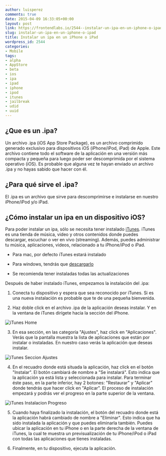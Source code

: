 ```yaml
---
author: luisperez
comments: true
date: 2015-04-09 16:33:05+00:00
layout: post
link: https://frontendlabs.io/2544--instalar-un-ipa-en-un-iphone-o-ipad
slug: instalar-un-ipa-en-un-iphone-o-ipad
title: Instalar un ipa en un iPhone o iPad
wordpress_id: 2544
categories:
- Mobile
tags:
- alpha
- AppStore
- beta
- ios
- ipa
- ipad
- iphone
- ipod
- itunes
- jailbreak
- udid
- uuid
---
```


       

## ¿Que es un .ipa?


            

Un archivo .ipa (iOS App Store Package), es un archivo comprimido generado exclusivo para dispositivos iOS (iPhone/iPod, iPad) de Apple. Este archivo contiene todo el software de la aplicación en una versión más compacta y pequeña para luego poder ser descomprimida por el sistema operativo (iOS). Es probable que alguna vez te hayan enviado un archivo .ipa y no hayas sabido que hacer con él.



        

## ¿Para qué sirve el .ipa?


            

El .ipa es un archivo que sirve para descomprimirse e instalarse en nuestro iPhone/iPod y/o iPad.



        

## ¿Cómo instalar un ipa en un dispositivo iOS?



            

Para poder instalar un ipa, sólo se necesita tener instalado [iTunes](https://www.apple.com/es/itunes/). iTunes es una tienda de música, video y otros contenidos donde puedes descargar, escuchar o ver en vivo (streaming). Además, puedes administrar tu música, aplicaciones, videos, relacionado a tu iPhone/iPod o iPad.



            


            
  * Para mac, por defecto iTunes estará instalado

            
  * Para windows, tendrás que [descargarlo](https://www.apple.com/es/itunes/)

            
  * Se recomienda tener instaladas todas las actualizaciones



            

Después de haber instalado iTunes, empezamos la instalación del .ipa:


            

1. Conecta tu dispositivo y espera que sea reconocido por iTunes. Si es una nueva instalación es probable que te de una pequeña bienvenida.




            

2. Haz doble click en el archivo .ipa de la aplicación deseas instalar. Y en la ventana de iTunes dirígete hacia la sección del iPhone.




![iTunes Home](https://frontendlabs.io/wp-content/uploads/2015/04/iTunes-Home.jpg)


            

3. En esa sección, en las categoría "Ajustes", haz click en "Aplicaciones". Verás que la pantalla muestra la lista de aplicaciones que están por instalar o instaladas. En nuestro caso verás la aplicación que deseas instalar.




![iTunes Seccion Ajustes](https://frontendlabs.io/wp-content/uploads/2015/04/iTunes-Seccion-Ajustes.jpg)


            

4. En el recuadro donde está situada la aplicación, haz click en el botón "Instalar". El botón cambiará de nombre a "Se instalará". Esto indica que la aplicación ya está lista y seleccionada para instalar. Para terminar éste paso, en la parte inferior, hay 2 botones: "Restaurar" y "Aplicar" donde tendrás que hacer click en "Aplicar". El proceso de instalación empezará y podrás ver el progreso en la parte superior de la ventana. 




![iTunes Instalacion Progreso](https://frontendlabs.io/wp-content/uploads/2015/04/iTunes-Instalacion-Progreso.jpg)



            

5. Cuando haya finalizado la instalación, el botón del recuadro donde está la aplicación habrá cambiado de nombre a "Eliminar". Esto indica que ha sido instalada la aplicación y que puedes eliminarla también. Puedes ubicar la aplicación en tu iPhone o en la parte derecha de la ventana de iTunes, la cual te muestra un previsualización de tu iPhone/iPod o iPad con todas las aplicaciones que tienes instaladas.



            

6. Finalmente, en tu dispositivo, ejecuta la aplicación. 
